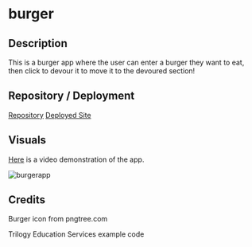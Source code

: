 # burger

## Description
This is a burger app where the user can enter a burger they want to eat, then click to devour it to move it to the devoured section!

## Repository / Deployment

[Repository](https://www.github.com/awpdev/burger)
[Deployed Site](https://thawing-taiga-87924.herokuapp.com)

## Visuals

[Here](https://drive.google.com/file/d/1_XfQdQL7wJ7_vENecy6_ELn1pFCh2p7q/view) is a video demonstration of the app.

![burgerapp](/public/assets/images/burgerapp.gif)


## Credits
Burger icon from pngtree.com

Trilogy Education Services example code

